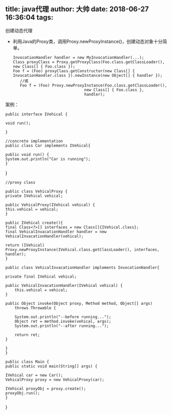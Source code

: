 title: java代理
author: 大帅
date: 2018-06-27 16:36:04
tags:
---
创建动态代理
 
- 利用Java的Proxy类，调用Proxy.newProxyInstance()，创建动态对象十分简单。
	
      InvocationHandler handler = new MyInvocationHandler(...);
      Class proxyClass = Proxy.getProxyClass(Foo.class.getClassLoader(), new Class[] { Foo.class });
      Foo f = (Foo) proxyClass.getConstructor(new Class[] { InvocationHandler.class }).newInstance(new Object[] { handler });
         //或
         Foo f = (Foo) Proxy.newProxyInstance(Foo.class.getClassLoader(),
                                     new Class[] { Foo.class },
                                     handler);
                                     
                                     
案例：

	public interface IVehical {

    void run();
    
	}

 	//concrete implementation
	public class Car implements IVehical{

    public void run() {
    System.out.println("Car is running");
    }

}

	//proxy class
					
    public class VehicalProxy {
    private IVehical vehical;

    public VehicalProxy(IVehical vehical) {
    this.vehical = vehical;
    }

    public IVehical create(){
    final Class<?>[] interfaces = new Class[]{IVehical.class};
    final VehicalInvacationHandler handler = new VehicalInvacationHandler(vehical);
    
    return (IVehical) Proxy.newProxyInstance(IVehical.class.getClassLoader(), interfaces, handler);
    }
    
    public class VehicalInvacationHandler implements InvocationHandler{

    private final IVehical vehical;
    
    public VehicalInvacationHandler(IVehical vehical) {
        this.vehical = vehical;
    }

    public Object invoke(Object proxy, Method method, Object[] args)
        throws Throwable {

        System.out.println("--before running...");
        Object ret = method.invoke(vehical, args);
        System.out.println("--after running...");
        
        return ret;
    }
    
    }
	}

	public class Main {
    public static void main(String[] args) {
    
    IVehical car = new Car();
    VehicalProxy proxy = new VehicalProxy(car);
    
    IVehical proxyObj = proxy.create();
    proxyObj.run();
    }
}